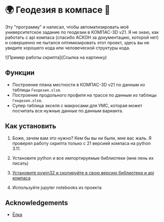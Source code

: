 
# 🌍 Геодезия в компасе 🧭

Эту "программу" я написал, чтобы автоматизировать моё университетское задание по геодезии в КОМПАС-3D v21. Я не знаю, как работать с api компаса (спасибо АСКОН за документацию, которой нет) и совершенно не пытался оптимизировать этот проект, здесь вы не увидите хорошего кода или человеческой структуры кода. 


![Пример работы скрипта](Ссылка на картинку)


## Функции

- Построение плана местности в КОМПАС-3D v21 по данным из таблицы `Геодезия.xlsm`.
- Построение продольного профиля на трассе по данным из таблицы `Геодезия.xlsm`.
- Супер таблица экселя с макросами для УМС, которая может посчитать все нужные данные по данным варианта.

## Как установить

1. Боже, зачем вам это нужно? Кем бы вы ни были, мне вас жаль. Я проверял работу скрипта только с 21 версией компаса на python 3.11.

2. Установите python и все импортируемые библиотеки (мне лень их писать)

3. [Установите pywin32 и скопируйте в свою версию библиотеки и api компаса](https://youtu.be/UVCH_wDlFNU?t=797)

4. Используйте jupyter notebooks из проекта
    
## Acknowledgements

 - [Ёлка](https://www.flaticon.com/free-icon/christmas-tree_347052)
